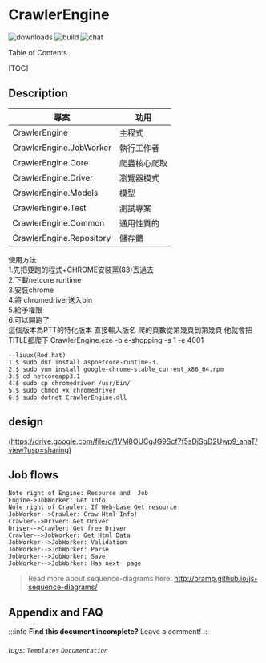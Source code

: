 CrawlerEngine
===
![downloads](https://img.shields.io/github/downloads/atom/atom/total.svg)
![build](https://img.shields.io/appveyor/ci/:user/:repo.svg)
![chat](https://img.shields.io/discord/:serverId.svg)

Table of Contents

[TOC]


Description
---

| 專案      |功用       | 
| -------- | -------- | 
| CrawlerEngine     | 主程式     | 
| CrawlerEngine.JobWorker     | 執行工作者     | 
| CrawlerEngine.Core     | 爬蟲核心爬取     | 
| CrawlerEngine.Driver     | 瀏覽器模式     |
| CrawlerEngine.Models     | 模型     | 
| CrawlerEngine.Test     | 測試專案     | 
| CrawlerEngine.Common    | 通用性質的 |
| CrawlerEngine.Repository|儲存體 |

使用方法   
1.先把要跑的程式+CHROME安裝黨(83)丟過去  
2.下載netcore runtime  
3.安裝chrome  
4.將 chromedriver送入bin  
5.給予權限  
6.可以開跑了  
這個版本為PTT的特化版本
直接輸入版名 爬的頁數從第幾頁到第幾頁 他就會把TITLE都爬下
CrawlerEngine.exe -b e-shopping -s 1 -e 4001

```
--liuux(Red hat) 
1.$ sudo dnf install aspnetcore-runtime-3.
2.$ sudo yum install google-chrome-stable_current_x86_64.rpm
3.$ cd netcoreapp3.1
4.$ sudo cp chromedriver /usr/bin/
5.$ sudo chmod +x chromedriver
6.$ sudo dotnet CrawlerEngine.dll
```


design
---
(https://drive.google.com/file/d/1VM8OUCgJG9Scf7f5sDjSgD2Uwp9_anaT/view?usp=sharing)

Job flows
---
```sequence
Note right of Engine: Resource and  Job
Engine->JobWorker: Get Info
Note right of Crawler: If Web-base Get resource
JobWorker-->Crawler: Craw Html Info!
Crawler-->Driver: Get Driver
Driver-->Crawler: Get free Driver
Crawler-->JobWorker: Get Html Data
JobWorker-->JobWorker: Validation
JobWorker-->JobWorker: Parse
JobWorker-->JobWorker: Save
JobWorker-->JobWorker: Has next  page
```

> Read more about sequence-diagrams here: http://bramp.github.io/js-sequence-diagrams/

## Appendix and FAQ

:::info
**Find this document incomplete?** Leave a comment!
:::

###### tags: `Templates` `Documentation`